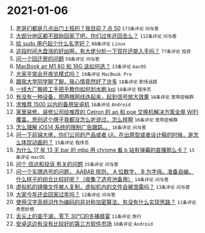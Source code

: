 # 2021-01-06

1. [老哥们都是几点出门上班的？我目前 7 点 50](https://www.v2ex.com/t/742058) `173条评论` `问与答`
1. [大部分地区都不鼓励回家了吧，你们过年还回去么？](https://www.v2ex.com/t/742124) `112条评论` `问与答`
1. [给 sudo 用户起个什么名字好？](https://www.v2ex.com/t/742093) `88条评论` `Linux`
1. [这段时间大盘涨的好凶啊，有大佬分析一下现在还能入手吗？](https://www.v2ex.com/t/742063) `77条评论` `投资`
1. [问一个回迁房的问题](https://www.v2ex.com/t/742048) `59条评论` `问与答`
1. [MacBook air M1 8G 和 16G 该如何选？](https://www.v2ex.com/t/742075) `23条评论` `macOS`
1. [大家平常会开夜览模式吗？](https://www.v2ex.com/t/742056) `19条评论` `MacBook Pro`
1. [跟我大学同学聊了聊，我心情竟然好了许多](https://www.v2ex.com/t/742127) `18条评论` `职场话题`
1. [一线大厂搬砖工手把手教你如何划水刷 kpi](https://www.v2ex.com/t/742087) `18条评论` `程序员`
1. [有没有一种设备，把两根网线连起来，起到信号放大效果](https://www.v2ex.com/t/742084) `16条评论` `宽带症候群`
1. [求推荐 1500 以内的备用安卓机](https://www.v2ex.com/t/742059) `16条评论` `Android`
1. [家里装修，装修公司给推荐的 Cetron 的 ap 和 poe 交换机解决方案全屋 WIFI 覆盖，思创这个牌子我都没怎么听说过，怎么样啊](https://www.v2ex.com/t/742051) `16条评论` `宽带症候群`
1. [怎么理解 iOS14 系统的限制广告跟踪。。](https://www.v2ex.com/t/742049) `16条评论` `问与答`
1. [问一下前端大佬，你们公司的产品或者 UI，在出原型或者设计稿的时候，是怎么体现动画的？](https://www.v2ex.com/t/742168) `15条评论` `程序员`
1. [为什么 17 年 13 无 bar 的 mbp 用 chrome 看 b 站有弹幕的直播那么卡？](https://www.v2ex.com/t/742147) `15条评论` `macOS`
1. [问个 信访和投诉 有关的问题](https://www.v2ex.com/t/742122) `15条评论` `问与答`
1. [问一个车牌选号的问题， AABAB 规则， A 位数字， B 为字母。准备自编，什么样子的组合比较好呢？（收集了选号池备用）](https://www.v2ex.com/t/742076) `14条评论` `问与答`
1. [虚拟机的镜像文件被人复制，虚拟机内的文件会被泄露吗？](https://www.v2ex.com/t/742062) `13条评论` `问与答`
1. [大家今年还会回家过年吗？](https://www.v2ex.com/t/742141) `12条评论` `问与答`
1. [使用汉字高频词作为编码的非对称加密算法，有没有什么实现思路？](https://www.v2ex.com/t/742155) `11条评论` `奇思妙想`
1. [舌尖上的查干湖，零下 30℃的冬捕盛宴](https://www.v2ex.com/t/742118) `11条评论` `旅行`
1. [安卓这边有没有比较好的第三方软件市场](https://www.v2ex.com/t/742162) `10条评论` `Android`
